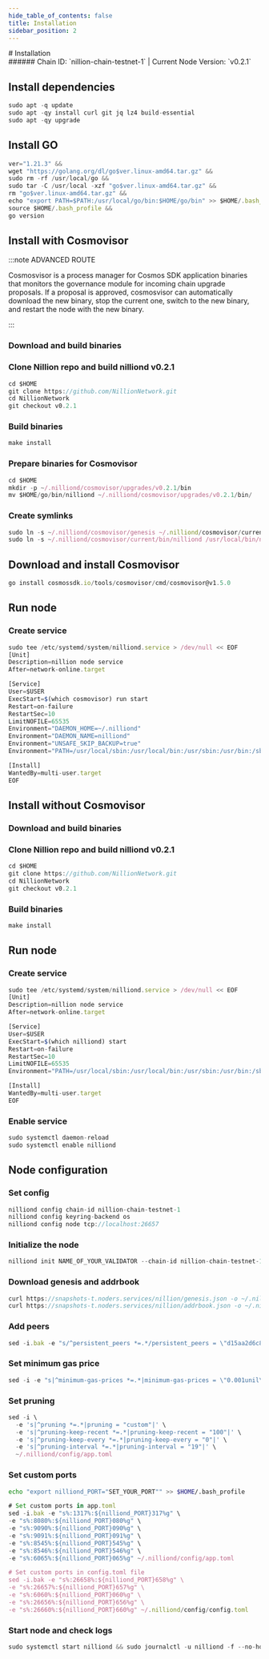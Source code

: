 ```yaml
---
hide_table_of_contents: false
title: Installation
sidebar_position: 2
---
```


<div class="h1-with-icon icon-nillion">
# Installation
</div>
###### Chain ID: `nillion-chain-testnet-1` | Current Node Version: `v0.2.1`

## Install dependencies

```js
sudo apt -q update
sudo apt -qy install curl git jq lz4 build-essential
sudo apt -qy upgrade
```

## Install GO
```js
ver="1.21.3" &&
wget "https://golang.org/dl/go$ver.linux-amd64.tar.gz" &&
sudo rm -rf /usr/local/go &&
sudo tar -C /usr/local -xzf "go$ver.linux-amd64.tar.gz" &&
rm "go$ver.linux-amd64.tar.gz" &&
echo "export PATH=$PATH:/usr/local/go/bin:$HOME/go/bin" >> $HOME/.bash_profile &&
source $HOME/.bash_profile &&
go version
```

## Install with Cosmovisor
:::note ADVANCED ROUTE

Cosmosvisor is a process manager for Cosmos SDK application binaries that monitors the governance module for incoming chain upgrade proposals. If a proposal is approved, cosmosvisor can automatically download the new binary, stop the current one, switch to the new binary, and restart the node with the new binary.

:::
### Download and build binaries
### Clone Nillion repo and build nilliond v0.2.1
```js
cd $HOME
git clone https://github.com/NillionNetwork.git
cd NillionNetwork
git checkout v0.2.1
```

### Build binaries
```js
make install
```
### Prepare binaries for Cosmovisor
```js
cd $HOME
mkdir -p ~/.nilliond/cosmovisor/upgrades/v0.2.1/bin
mv $HOME/go/bin/nilliond ~/.nilliond/cosmovisor/upgrades/v0.2.1/bin/
```

### Create symlinks
```js
sudo ln -s ~/.nilliond/cosmovisor/genesis ~/.nilliond/cosmovisor/current -f
sudo ln -s ~/.nilliond/cosmovisor/current/bin/nilliond /usr/local/bin/nilliond -f
```

## Download and install Cosmovisor
```js
go install cosmossdk.io/tools/cosmovisor/cmd/cosmovisor@v1.5.0
```

## Run node
### Create service
```js
sudo tee /etc/systemd/system/nilliond.service > /dev/null << EOF
[Unit]
Description=nillion node service
After=network-online.target

[Service]
User=$USER
ExecStart=$(which cosmovisor) run start
Restart=on-failure
RestartSec=10
LimitNOFILE=65535
Environment="DAEMON_HOME=~/.nilliond"
Environment="DAEMON_NAME=nilliond"
Environment="UNSAFE_SKIP_BACKUP=true"
Environment="PATH=/usr/local/sbin:/usr/local/bin:/usr/sbin:/usr/bin:/sbin:/bin:/usr/games:/usr/local/games:/snap/bin:~/.nilliond/cosmovisor/current/bin"

[Install]
WantedBy=multi-user.target
EOF
```

## Install without Cosmovisor

### Download and build binaries
### Clone Nillion repo and build nilliond v0.2.1
```js
cd $HOME
git clone https://github.com/NillionNetwork.git
cd NillionNetwork
git checkout v0.2.1
```

### Build binaries
```js
make install
```

## Run node
### Create service
```js
sudo tee /etc/systemd/system/nilliond.service > /dev/null << EOF
[Unit]
Description=nillion node service
After=network-online.target

[Service]
User=$USER
ExecStart=$(which nilliond) start
Restart=on-failure
RestartSec=10
LimitNOFILE=65535
Environment="PATH=/usr/local/sbin:/usr/local/bin:/usr/sbin:/usr/bin:/sbin:/bin:/usr/games:/usr/local/games:/snap/bin"

[Install]
WantedBy=multi-user.target
EOF
```

### Enable service
```js
sudo systemctl daemon-reload
sudo systemctl enable nilliond
```

## Node configuration
### Set config
```js
nilliond config chain-id nillion-chain-testnet-1
nilliond config keyring-backend os
nilliond config node tcp://localhost:26657
```

### Initialize the node
```js
nilliond init NAME_OF_YOUR_VALIDATOR --chain-id nillion-chain-testnet-1
```

### Download genesis and addrbook
```js
curl https://snapshots-t.noders.services/nillion/genesis.json -o ~/.nilliond/config/genesis.json
curl https://snapshots-t.noders.services/nillion/addrbook.json -o ~/.nilliond/config/addrbook.json
```
### Add peers
```js
sed -i.bak -e "s/^persistent_peers *=.*/persistent_peers = \"d15aa2d6c8c85fba56682ad337e97b045b73bcd6@nillion-t-rpc.noders.services:26656\"/" ~/.nilliond/config/config.toml
```

### Set minimum gas price
```js
sed -i -e "s|^minimum-gas-prices *=.*|minimum-gas-prices = \"0.001unil\"|" ~/.nilliond/config/app.toml
```
### Set pruning
```js
sed -i \
  -e 's|^pruning *=.*|pruning = "custom"|' \
  -e 's|^pruning-keep-recent *=.*|pruning-keep-recent = "100"|' \
  -e 's|^pruning-keep-every *=.*|pruning-keep-every = "0"|' \
  -e 's|^pruning-interval *=.*|pruning-interval = "19"|' \
  ~/.nilliond/config/app.toml
```

### Set custom ports

```bash
echo "export nilliond_PORT="SET_YOUR_PORT"" >> $HOME/.bash_profile
```

```js
# Set custom ports in app.toml
sed -i.bak -e "s%:1317%:${nilliond_PORT}317%g" \
-e "s%:8080%:${nilliond_PORT}080%g" \
-e "s%:9090%:${nilliond_PORT}090%g" \
-e "s%:9091%:${nilliond_PORT}091%g" \
-e "s%:8545%:${nilliond_PORT}545%g" \
-e "s%:8546%:${nilliond_PORT}546%g" \
-e "s%:6065%:${nilliond_PORT}065%g" ~/.nilliond/config/app.toml

# Set custom ports in config.toml file
sed -i.bak -e "s%:26658%:${nilliond_PORT}658%g" \
-e "s%:26657%:${nilliond_PORT}657%g" \
-e "s%:6060%:${nilliond_PORT}060%g" \
-e "s%:26656%:${nilliond_PORT}656%g" \
-e "s%:26660%:${nilliond_PORT}660%g" ~/.nilliond/config/config.toml
```

### Start node and check logs
```js
sudo systemctl start nilliond && sudo journalctl -u nilliond -f --no-hostname -o cat
```
